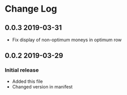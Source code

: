 # Change Log

## 0.0.3 2019-03-31
- Fix display of non-optimum moneys in optimum row

## 0.0.2 2019-03-29
### Initial release
- Added this file
- Changed version in manifest
